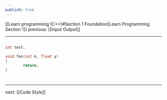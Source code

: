 ```yaml
---
publish: true
---
```

[[Learn programming (C++)#Section 1 Foundation|Learn Programming Section 1]]  previous: [[Input Output]]   

---




```cpp

int test;

void foo(int k, float y)
{
		return;
}


```






# 
----
next: [[Code Style]] 